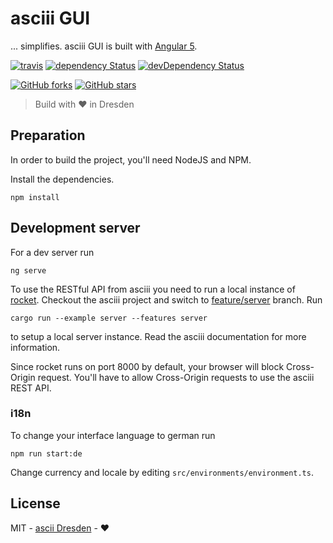 # asciii GUI

... simplifies. asciii GUI is built with [Angular 5](https://angular.io).

[![travis](https://travis-ci.org/ascii-dresden/ascii-hub.svg?branch=master)](https://travis-ci.org/ascii-dresden/ascii-hub/)
[![dependency Status](https://david-dm.org/ascii-dresden/ascii-hub.svg)](https://david-dm.org/ascii-dresden/ascii-hub)
[![devDependency Status](https://david-dm.org/ascii-dresden/ascii-hub/dev-status.svg)](https://david-dm.org/ascii-dresden/ascii-hub?type=dev)

[![GitHub forks](https://img.shields.io/github/forks/ascii-dresden/ascii-hub.svg?style=social&label=Fork)](https://github.com/ascii-dresden/ascii-hub/fork)
[![GitHub stars](https://img.shields.io/github/stars/ascii-dresden/ascii-hub.svg?style=social&label=Star)](https://github.com/ascii-dresden/ascii-hub)

> Build with :heart: in Dresden

## Preparation

In order to build the project, you'll need NodeJS and NPM.

Install the dependencies.

```
npm install
``` 

## Development server

For a dev server run

```
ng serve
```

To use the RESTful API from asciii you need to run a local instance of [rocket](https://github.com/SergioBenitez/Rocket). Checkout the asciii project and switch to [feature/server](https://github.com/ascii-dresden/asciii/tree/feature/server) branch. Run

```
cargo run --example server --features server
```

to setup a local server instance. Read the asciii documentation for more information.

Since rocket runs on port 8000 by default, your browser will block Cross-Origin request. You'll have to allow
Cross-Origin requests to use the asciii REST API.

### i18n

To change your interface language to german run

```
npm run start:de
```

Change currency and locale by editing `src/environments/environment.ts`.

## License

MIT - [ascii Dresden](https://github.com/ascii-dresden) - :heart:
